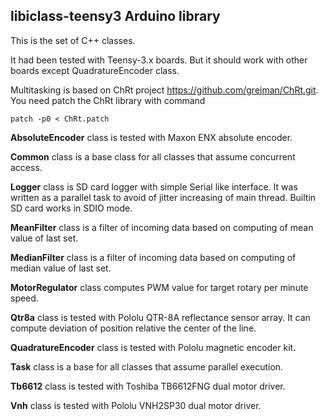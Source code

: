 ## libiclass-teensy3 Arduino library

This is the set of C++ classes.

It had been tested with Teensy-3.x boards. But it should work with other boards
except QuadratureEncoder class.

Multitasking is based on ChRt project https://github.com/greiman/ChRt.git. You need
patch the ChRt library with command

	patch -p0 < ChRt.patch

**AbsoluteEncoder** class is tested with Maxon ENX absolute encoder.

**Common** class is a base class for all classes that assume concurrent access.

**Logger** class is SD card logger with simple Serial like interface. It was written
as a parallel task to avoid of jitter increasing of main thread. Builtin SD card works
in SDIO mode.

**MeanFilter** class is a filter of incoming data based on computing of mean value of
last set.

**MedianFilter** class is a filter of incoming data based on computing of median value
of last set.

**MotorRegulator** class computes PWM value for target rotary per minute speed.

**Qtr8a** class is tested with Pololu QTR-8A reflectance sensor array. It can compute
deviation of position relative the center of the line.

**QuadratureEncoder** class is tested with Pololu magnetic encoder kit.

**Task** class is a base for all classes that assume parallel execution.

**Tb6612** class is tested with Toshiba TB6612FNG dual motor driver.

**Vnh** class is tested with Pololu VNH2SP30 dual motor driver.
